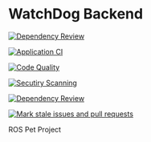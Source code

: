 # WatchDog Backend
[![Dependency Review](https://github.com/The-Dark-Limit/spirit/actions/workflows/dependency-review.yml/badge.svg?branch=main)](https://github.com/The-Dark-Limit/spirit/actions/workflows/dependency-review.yml)

[![Application CI](https://github.com/The-Dark-Limit/spirit/actions/workflows/backend.yml/badge.svg)](https://github.com/The-Dark-Limit/spirit/actions/workflows/backend.yml)

[![Code Quality](https://github.com/The-Dark-Limit/spirit/actions/workflows/codeql.yml/badge.svg?branch=main)](https://github.com/The-Dark-Limit/spirit/actions/workflows/codeql.yml)

[![Secutiry Scanning](https://github.com/The-Dark-Limit/spirit/actions/workflows/codacy.yml/badge.svg?branch=main)](https://github.com/The-Dark-Limit/spirit/actions/workflows/codacy.yml)

[![Dependency Review](https://github.com/The-Dark-Limit/spirit/actions/workflows/dependency-review.yml/badge.svg)](https://github.com/The-Dark-Limit/spirit/actions/workflows/dependency-review.yml)

[![Mark stale issues and pull requests](https://github.com/The-Dark-Limit/spirit/actions/workflows/stale.yml/badge.svg?branch=main)](https://github.com/The-Dark-Limit/spirit/actions/workflows/stale.yml)

ROS Pet Project
